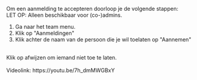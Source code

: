 Om een aanmelding te accepteren doorloop je de volgende stappen:<br/>
LET OP: Alleen beschikbaar voor (co-)admins.<br/>

1. Ga naar het team menu.
2. Klik op "Aanmeldingen"
3. Klik achter de naam van de persoon die je wil toelaten op "Aannemen"
<br/>
Klik op afwijzen om iemand niet toe te laten.
<br/><br/>
Videolink: https://youtu.be/7h_dmMWGBxY